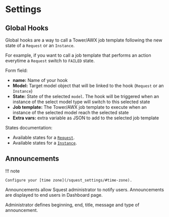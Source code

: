 # Settings

## Global Hooks

Global hooks are a way to call a Tower/AWX job template following the new state of a `Request` or an `Instance`.

For example, if you want to call a job template that performs an action everytime a `Request` switch to `FAILED` state.

Form field:

- **name:** Name of your hook
- **Model:** Target model object that will be linked to the hook (`Request` or an `Instance`)
- **State:** State of the selected `model`. The hook will be triggered when an instance of the select model type will switch to this selected state
- **Job template:** The Tower/AWX job template to execute when an instance of the selected model reach the selected state
- **Extra vars:** extra variable as JSON to add to the selected job template

States documentation:

- Available states for a [`Request`](../dev/request-state-machine.md).
- Available states for a [`Instance`](../dev/instance-state-machine.md).

## Announcements

!!! note

    Configure your [time zone](/squest_settings/#time-zone).

Announcements allow Squest administrator to notify users. Announcements are displayed to end users in Dashboard page.

Administrator defines beginning, end, title, message and type of announcement.
